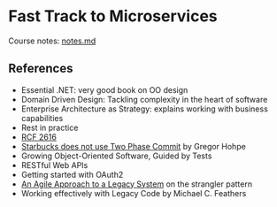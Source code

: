 # Fast Track to Microservices

Course notes: [notes.md](notes.md)

## References
 - Essential .NET: very good book on OO design
 - Domain Driven Design: Tackling complexity in the heart of software
 - Enterprise Architecture as Strategy: explains working with business capabilities
 - Rest in practice
 - [RCF 2616](https://www.ietf.org/rfc/rfc2616.txt)
 - [Starbucks does not use Two Phase Commit](http://www.enterpriseintegrationpatterns.com/docs/IEEE_Software_Design_2PC.pdf) by Gregor Hohpe
 - Growing Object-Oriented Software, Guided by Tests
 - RESTful Web APIs
 - Getting started with OAuth2
 - [An Agile Approach to a Legacy System](http://cdn.pols.co.uk/papers/agile-approach-to-legacy-systems.pdf) on the strangler pattern
 - Working effectively with Legacy Code by Michael C. Feathers